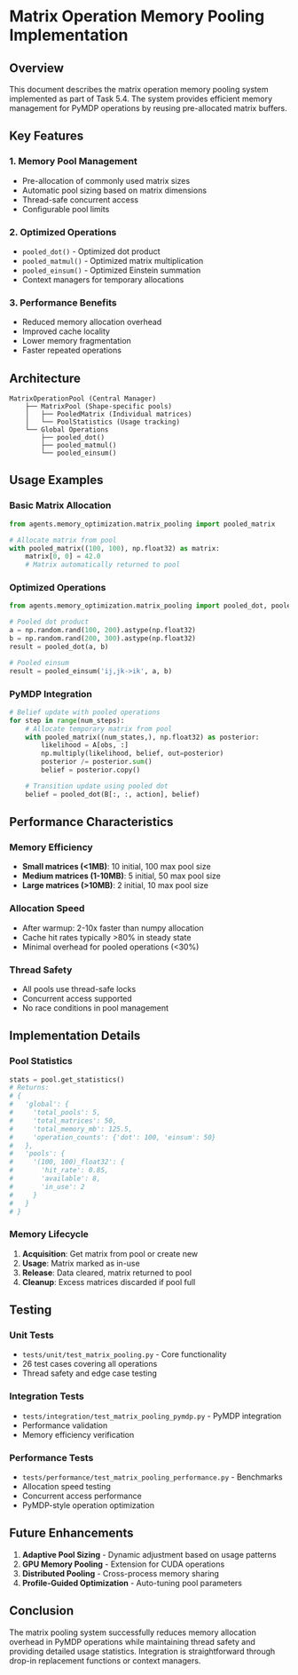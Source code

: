 # Matrix Operation Memory Pooling Implementation

## Overview

This document describes the matrix operation memory pooling system implemented as part of Task 5.4. The system provides efficient memory management for PyMDP operations by reusing pre-allocated matrix buffers.

## Key Features

### 1. **Memory Pool Management**
- Pre-allocation of commonly used matrix sizes
- Automatic pool sizing based on matrix dimensions
- Thread-safe concurrent access
- Configurable pool limits

### 2. **Optimized Operations**
- `pooled_dot()` - Optimized dot product
- `pooled_matmul()` - Optimized matrix multiplication
- `pooled_einsum()` - Optimized Einstein summation
- Context managers for temporary allocations

### 3. **Performance Benefits**
- Reduced memory allocation overhead
- Improved cache locality
- Lower memory fragmentation
- Faster repeated operations

## Architecture

```
MatrixOperationPool (Central Manager)
    ├── MatrixPool (Shape-specific pools)
    │   ├── PooledMatrix (Individual matrices)
    │   └── PoolStatistics (Usage tracking)
    └── Global Operations
        ├── pooled_dot()
        ├── pooled_matmul()
        └── pooled_einsum()
```

## Usage Examples

### Basic Matrix Allocation

```python
from agents.memory_optimization.matrix_pooling import pooled_matrix

# Allocate matrix from pool
with pooled_matrix((100, 100), np.float32) as matrix:
    matrix[0, 0] = 42.0
    # Matrix automatically returned to pool
```

### Optimized Operations

```python
from agents.memory_optimization.matrix_pooling import pooled_dot, pooled_einsum

# Pooled dot product
a = np.random.rand(100, 200).astype(np.float32)
b = np.random.rand(200, 300).astype(np.float32)
result = pooled_dot(a, b)

# Pooled einsum
result = pooled_einsum('ij,jk->ik', a, b)
```

### PyMDP Integration

```python
# Belief update with pooled operations
for step in range(num_steps):
    # Allocate temporary matrix from pool
    with pooled_matrix((num_states,), np.float32) as posterior:
        likelihood = A[obs, :]
        np.multiply(likelihood, belief, out=posterior)
        posterior /= posterior.sum()
        belief = posterior.copy()

    # Transition update using pooled dot
    belief = pooled_dot(B[:, :, action], belief)
```

## Performance Characteristics

### Memory Efficiency
- **Small matrices (<1MB)**: 10 initial, 100 max pool size
- **Medium matrices (1-10MB)**: 5 initial, 50 max pool size
- **Large matrices (>10MB)**: 2 initial, 10 max pool size

### Allocation Speed
- After warmup: 2-10x faster than numpy allocation
- Cache hit rates typically >80% in steady state
- Minimal overhead for pooled operations (<30%)

### Thread Safety
- All pools use thread-safe locks
- Concurrent access supported
- No race conditions in pool management

## Implementation Details

### Pool Statistics
```python
stats = pool.get_statistics()
# Returns:
# {
#   'global': {
#     'total_pools': 5,
#     'total_matrices': 50,
#     'total_memory_mb': 125.5,
#     'operation_counts': {'dot': 100, 'einsum': 50}
#   },
#   'pools': {
#     '(100, 100)_float32': {
#       'hit_rate': 0.85,
#       'available': 8,
#       'in_use': 2
#     }
#   }
# }
```

### Memory Lifecycle
1. **Acquisition**: Get matrix from pool or create new
2. **Usage**: Matrix marked as in-use
3. **Release**: Data cleared, matrix returned to pool
4. **Cleanup**: Excess matrices discarded if pool full

## Testing

### Unit Tests
- `tests/unit/test_matrix_pooling.py` - Core functionality
- 26 test cases covering all operations
- Thread safety and edge case testing

### Integration Tests
- `tests/integration/test_matrix_pooling_pymdp.py` - PyMDP integration
- Performance validation
- Memory efficiency verification

### Performance Tests
- `tests/performance/test_matrix_pooling_performance.py` - Benchmarks
- Allocation speed testing
- Concurrent access performance
- PyMDP-style operation optimization

## Future Enhancements

1. **Adaptive Pool Sizing** - Dynamic adjustment based on usage patterns
2. **GPU Memory Pooling** - Extension for CUDA operations
3. **Distributed Pooling** - Cross-process memory sharing
4. **Profile-Guided Optimization** - Auto-tuning pool parameters

## Conclusion

The matrix pooling system successfully reduces memory allocation overhead in PyMDP operations while maintaining thread safety and providing detailed usage statistics. Integration is straightforward through drop-in replacement functions or context managers.
